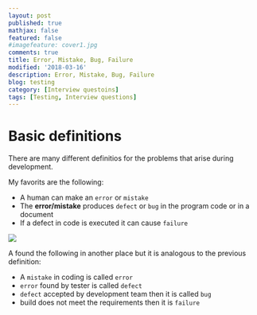 ```yaml
---
layout: post
published: true
mathjax: false
featured: false
#imagefeature: cover1.jpg
comments: true
title: Error, Mistake, Bug, Failure
modified: '2018-03-16'
description: Error, Mistake, Bug, Failure
blog: testing
category: [Interview questoins]
tags: [Testing, Interview questions]
---
```

# Basic definitions

There are many different definitios for the problems that arise during development. 

My favorits are the following:
- A human can make an `error` or `mistake`
- The **error/mistake** produces `defect` or `bug` in the program code or in a document
- If a defect in code is executed it can cause `failure`
<img src="{{site.url}}{{site.image_folder}}/testing/error-mistake.png"  />



A found the following in another place but it is analogous to the previous definition:
- A `mistake` in coding is called `error`
- `error` found by tester is called `defect`
- `defect` accepted by development team then it is called `bug`
- build does not meet the requirements then it is `failure`